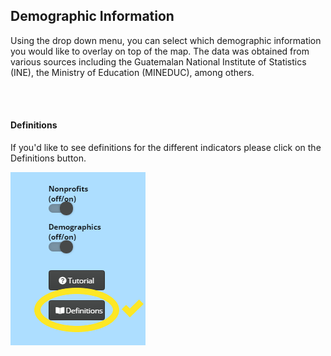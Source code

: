 ## Demographic Information

Using the drop down menu, you can select which demographic information you would like to overlay on top of the map. The data was obtained from various sources including the Guatemalan National Institute of Statistics (INE), the Ministry of Education (MINEDUC), among others. 

<br/>
<br/>

#### Definitions
If you'd like to see definitions for the different indicators please click on the Definitions button. 


<img src="definitions.png"
     alt="The Definition Button"/>
     
     